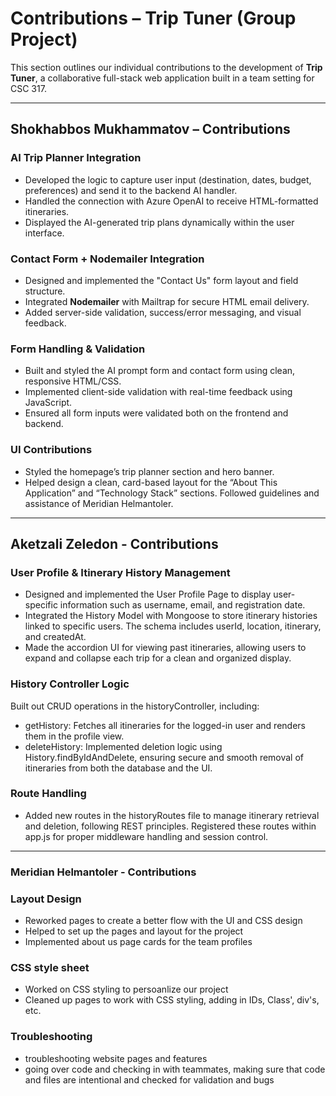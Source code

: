 # Contributions – Trip Tuner (Group Project)

This section outlines our individual contributions to the development of **Trip Tuner**, a collaborative full-stack web application built in a team setting for CSC 317.

---

## Shokhabbos Mukhammatov – Contributions

###  AI Trip Planner Integration
- Developed the logic to capture user input (destination, dates, budget, preferences) and send it to the backend AI handler.
- Handled the connection with Azure OpenAI to receive HTML-formatted itineraries.
- Displayed the AI-generated trip plans dynamically within the user interface.

###  Contact Form + Nodemailer Integration
- Designed and implemented the "Contact Us" form layout and field structure.
- Integrated **Nodemailer** with Mailtrap for secure HTML email delivery.
- Added server-side validation, success/error messaging, and visual feedback.

###  Form Handling & Validation
- Built and styled the AI prompt form and contact form using clean, responsive HTML/CSS.
- Implemented client-side validation with real-time feedback using JavaScript.
- Ensured all form inputs were validated both on the frontend and backend.

###  UI Contributions
- Styled the homepage’s trip planner section and hero banner.
- Helped design a clean, card-based layout for the “About This Application” and “Technology Stack” sections. Followed guidelines and assistance of Meridian Helmantoler.

---

## Aketzali Zeledon - Contributions

### User Profile & Itinerary History Management
- Designed and implemented the User Profile Page to display user-specific information such as username, email, and registration date. 
- Integrated the History Model with Mongoose to store itinerary histories linked to specific users. The schema includes userId, location, itinerary, and createdAt.
- Made the accordion UI for viewing past itineraries, allowing users to expand and collapse each trip for a clean and organized display.

### History Controller Logic
Built out CRUD operations in the historyController, including:

- getHistory: Fetches all itineraries for the logged-in user and renders them in the profile view.
- deleteHistory: Implemented deletion logic using History.findByIdAndDelete, ensuring secure and smooth removal of itineraries from both the database and the UI.

### Route Handling
- Added new routes in the historyRoutes file to manage itinerary retrieval and deletion, following REST principles. Registered these routes within app.js for proper middleware handling and session control.


---

### Meridian Helmantoler - Contributions

### Layout Design
- Reworked pages to create a better flow with the UI and CSS design
- Helped to set up the pages and layout for the project
- Implemented about us page cards for the team profiles

### CSS style sheet
- Worked on CSS styling to persoanlize our project
- Cleaned up pages to work with CSS styling, adding in IDs, Class', div's, etc.

### Troubleshooting
- troubleshooting website pages and features
- going over code and checking in with teammates, making sure that code and files are intentional and checked for validation and bugs 
